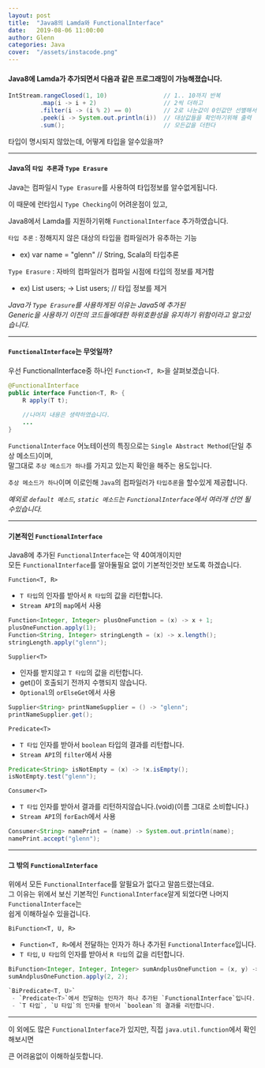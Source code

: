 ```yaml
---
layout: post
title:  "Java8의 Lamda와 FunctionalInterface"
date:   2019-08-06 11:00:00
author: Glenn
categories: Java
cover:  "/assets/instacode.png"
---
```


#### Java8에 Lamda가 추가되면서 다음과 같은 프로그래밍이 가능해졌습니다.

```java
IntStream.rangeClosed(1, 10)                // 1.. 10까지 반복
         .map(i -> i + 2)                   // 2씩 더하고
         .filter(i -> (i % 2) == 0)         // 2로 나눈값이 0인값만 선별해서
         .peek(i -> System.out.println(i))  // 대상값들을 확인하기위해 출력
         .sum();                            // 모든값을 더한다
```

타입이 명시되지 않았는데, 어떻게 타입을 알수있을까?

---

#### Java의 `타입 추론`과 `Type Erasure`

Java는 컴파일시 `Type Erasure`를 사용하여 타입정보를 알수없게됩니다.

이 때문에 런타임시 `Type Checking`이 어려운점이 있고, 

Java8에서 Lamda를 지원하기위해 `FunctionalInterface` 추가하였습니다.

`타입 추론` : 정해지지 않은 대상의 타입을 컴파일러가 유추하는 기능
 - ex) var name = "glenn" // String, Scala의 타입추론
 
`Type Erasure` : 자바의 컴파일러가 컴파일 시점에 타입의 정보를 제거함
 - ex) List<User> users; -> List users; // 타입 정보를 제거

  
*Java가 `Type Erasure`를 사용하게된 이유는 Java5에 추가된*  
*Generic을 사용하기 이전의 코드들에대한 하위호환성을 유지하기 위함이라고 알고있습니다.*

---

#### `FunctionalInterface`는 무엇일까?

우선 FunctionalInterface중 하나인 `Function<T, R>`을 살펴보겠습니다.

```java
@FunctionalInterface
public interface Function<T, R> {
    R apply(T t);
    
    //나머지 내용은 생략하였습니다.
    ...
}
```

`FunctionalInterface` 어노테이션의 특징으로는 `Single Abstract Method`(단일 추상 메소드)이며,  
말그대로 `추상 메소드가 하나`를 가지고 있는지 확인을 해주는 용도입니다.

`추상 메소드가 하나`이며 이로인해 `Java`의 컴파일러가 `타입추론`을 할수있게 제공합니다.

*예외로 `default 메소드`, `static 메소드`는 `FunctionalInterface`에서 여러개 선언 될수있습니다.*

---

#### 기본적인 `FunctionalInterface`

Java8에 추가된 `FunctionalInterface`는 약 40여개이지만  
모든 `FunctionalInterface`를 알아둘필요 없이 기본적인것만 보도록 하겠습니다.

`Function<T, R>`
 - `T 타입`의 인자를 받아서 `R 타입`의 값을 리턴합니다.
 - `Stream API`의 `map`에서 사용
 ```java
Function<Integer, Integer> plusOneFunction = (x) -> x + 1;
plusOneFunction.apply(1);
Function<String, Integer> stringLength = (x) -> x.length();
stringLength.apply("glenn");
```
 
`Supplier<T>`
 - 인자를 받지않고 `T 타입`의 값을 리턴합니다.
 - get()이 호출되기 전까지 수행되지 않습니다.
 - `Optional`의 `orElseGet`에서 사용
 ```java
 Supplier<String> printNameSupplier = () -> "glenn";
 printNameSupplier.get();
 ```
 
`Predicate<T>`
 - `T 타입` 인자를 받아서 `boolean` 타입의 결과를 리턴합니다.
 - `Stream API`의 `filter`에서 사용
 ```java
 Predicate<String> isNotEmpty = (x) -> !x.isEmpty();
 isNotEmpty.test("glenn");
 ```
 
`Consumer<T>`
 - `T 타입` 인자를 받아서 결과를 리턴하지않습니다.(void)(이름 그대로 소비합니다.)
 - `Stream API`의 `forEach`에서 사용
 ```java
 Consumer<String> namePrint = (name) -> System.out.println(name);
 namePrint.accept("glenn");
 ```

---

#### 그 밖의 `FunctionalInterface`

위에서 모든 `FunctionalInterface`를 알필요가 없다고 말씀드렸는데요.  
그 이유는 위에서 보신 기본적인 `FunctionalInterface`알게 되었다면 나머지 `FunctionalInterface`는  
쉽게 이해하실수 있을겁니다.

`BiFunction<T, U, R>`
 - `Function<T, R>`에서 전달하는 인자가 하나 추가된 `FunctionalInterface`입니다.
 - `T 타입`, `U 타입`의 인자를 받아서 `R 타입`의 값을 리턴합니다.
 
```java
BiFunction<Integer, Integer, Integer> sumAndplusOneFunction = (x, y) -> x + y + 1;
sumAndplusOneFunction.apply(2, 2);

`BiPredicate<T, U>`
 - `Predicate<T>`에서 전달하는 인자가 하나 추가된 `FunctionalInterface`입니다.
 - `T 타입`, `U 타입`의 인자를 받아서 `boolean`의 결과를 리턴합니다.
```

---

이 외에도 많은 `FunctionalInterface`가 있지만, 직접 `java.util.function`에서 확인해보시면

큰 어려움없이 이해하실듯합니다.
